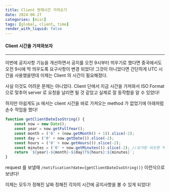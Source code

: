 ```yaml
---
title: Client 현재시간 가져오기
date: 2024-06-27
categories: [misc]
tags: [global, client, time]
render_with_liquid: false
---
```

#### Client 시간을 가져와보자
---
이번에 공지사항 기능을 개선하면서 공지를 오전 9시부터 띄우기로 했다면 중국에서도 오전 9시에 딱 띄우도록 요구사항이 변경 되었다! 그것이 아니었다면 간단하게 UTC 시간을 사용했을텐데 이제는 Client 의 시간이 필요해졌다.

사실 이것도 어려운 문제는 아니었다. Client 단에서 지금 시간을 가져와서 ISO Format으로 맞추어 server 로 요청을 날리면 될 것 같았고 실제로 잘 동작함을 알 수 있었다!

하지만 아쉽게도 js 에서는 client 시간을 바로 가져오는 method 가 없었기에 아래처럼 손수 작업을 했다!

```js
function getClientDateIsoString() {
	const now = new Date();
	const year = now.getFullYear();
	const month = ('0' + (now.getMonth() + 1)).slice(-2);
	const day = ('0' + now.getDate()).slice(-2);
	const hours = ('0' + now.getHours()).slice(-2);
	const minutes = ('0' + now.getMinutes()).slice(-2); //요거랑 비슷한 역할을 하는padStart 라는 좋은 게 있더라! 다음에 써봐야지
	return `${year}-${month}-${day}T${hours}:${minutes}`;
}
```

request 를 보낼때 `/notification?date={getClientDateIsoString()}` 이런식으로 보낸다!

이제는 모두가 정해진 날짜 정해진 각자의 시간에 공지사항을 볼 수 있게 되었다!